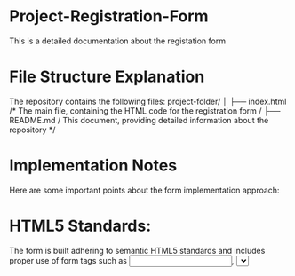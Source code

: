 # Project-Registration-Form
 This is a detailed documentation about the registation form 
# File Structure Explanation
The repository contains the following files:
project-folder/
│
├── index.html   /* The main file, containing the HTML code for the registration form /
├── README.md    / This document, providing detailed information about the repository */
# Implementation Notes
Here are some important points about the form implementation approach:

# HTML5 Standards:
The form is built adhering to semantic HTML5 standards and includes proper use of form tags such as <input>, <select>, <textarea>, etc.
Validation-related attributes like required, type, and maxlength are used where appropriate.

# Form Layout:
For better organization, the form is grouped into logical sections using <fieldset> and <legend>.
Inline styles and some whitespace formatting enhance readability.

# Input Variety:
The form leverages various HTML input types and elements, including:
Text inputs
Email input (type="email")
URL input (type="url")
Number input (type="number")
Date input (type="date")
File upload input
Slider (<input type="range">)
Radio buttons
Checkboxes
Select dropdown

# How to Use/View the Form
Clone or download the repository to your local machine.
git clone <repository-url>
Open the index.html file in your preferred web browser.
Fill in the various fields of the registration form to see how the input fields behave.
Since this form does not integrate with any backend/server in its current form, data submissions will not be saved. However, the form structure can easily be extended to connect with a backend service.

# Future Considerations
This project can be expanded with additional features, such as:
JavaScript validation for improved user experience.
Integration with a backend server for storing form submissions.
Styling using CSS frameworks like Bootstrap or TailwindCSS.

Thank you for exploring the User Registration Form! If you have feedback or suggestions, feel free to reach out.


